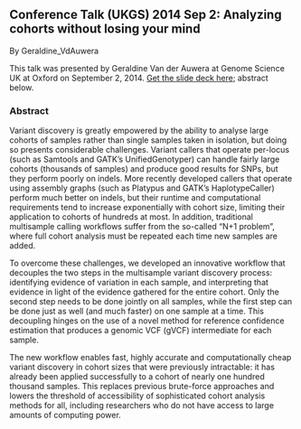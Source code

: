 ## Conference Talk (UKGS) 2014 Sep 2: Analyzing cohorts without losing your mind

By Geraldine_VdAuwera

<p>This talk was presented by Geraldine Van der Auwera at Genome Science UK at Oxford on September 2, 2014. <a rel="nofollow" href="https://www.dropbox.com/s/mjk8gnndu5hs92m/GSUK14-RefModelPipeline.pdf?dl=0">Get the slide deck here</a>; abstract below.</p>

<h3>Abstract</h3>

<p>Variant discovery is greatly empowered by the ability to analyse large cohorts of samples rather than single samples taken in isolation, but doing so presents considerable challenges. Variant callers that operate per-locus (such as Samtools and GATK’s UnifiedGenotyper) can handle fairly large cohorts (thousands of samples) and produce good results for SNPs, but they perform poorly on indels. More recently developed callers that operate using assembly graphs (such as Platypus and GATK’s HaplotypeCaller) perform much better on indels, but their runtime and computational requirements tend to increase exponentially with cohort size, limiting their application to cohorts of hundreds at most. In addition, traditional multisample calling workflows suffer from the so-called “N+1 problem”, where full cohort analysis must be repeated each time new samples are added.</p>

<p>To overcome these challenges, we developed an innovative workflow that decouples the two steps in the multisample variant discovery process: identifying evidence of variation in each sample, and interpreting that evidence in light of the evidence gathered for the entire cohort. Only the second step needs to be done jointly on all samples, while the first step can be done just as well (and much faster) on one sample at a time. This decoupling hinges on the use of a novel method for reference confidence estimation that produces a genomic VCF (gVCF) intermediate for each sample.</p>

<p>The new workflow enables fast, highly accurate and computationally cheap variant discovery in cohort sizes that were previously intractable: it has already been applied successfully to a cohort of nearly one hundred thousand samples. This replaces previous brute-force approaches and lowers the threshold of accessibility of sophisticated cohort analysis methods for all, including researchers who do not have access to large amounts of computing power.</p>
